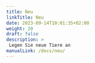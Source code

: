 ```yaml
---
title: Neu
linkTitle: Neu
date: 2023-09-14T10:01:35+02:00
weight: 20
draft: false
description: >
 Legen Sie neue Tiere an 
manualLink: /docs/neu/
---
```


<script>
  window.location.href = "/docs/neu/";
</script>

